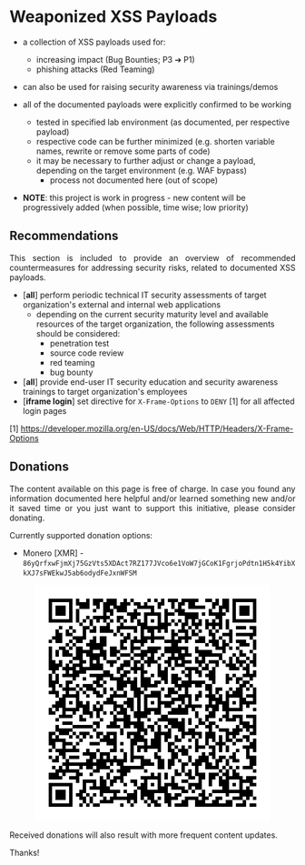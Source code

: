 # Weaponized XSS Payloads

* a collection of XSS payloads used for:
  * increasing impact (Bug Bounties; P3 ➔ P1)
  * phishing attacks (Red Teaming)
* can also be used for raising security awareness via trainings/demos

* all of the documented payloads were explicitly confirmed to be working
  * tested in specified lab environment (as documented, per respective payload)
  * respective code can be further minimized (e.g. shorten variable names, rewrite or remove some parts of code)
  * it may be necessary to further adjust or change a payload, depending on the target environment (e.g. WAF bypass)
    * process not documented here (out of scope)

* **NOTE**: this project is work in progress - new content will be progressively added (when possible, time wise; low priority)

## Recommendations

<p align="justify">This section is included to provide an overview of recommended countermeasures for addressing security risks, related to documented XSS payloads.<p>

* [**all**] perform periodic technical IT security assessments of target organization's external and internal web applications
  * depending on the current security maturity level and available resources of the target organization, the following assessments should be considered:
    * penetration test
    * source code review
    * red teaming
    * bug bounty
* [**all**] provide end-user IT security education and security awareness trainings to target organization's employees
* [**iframe login**] set directive for `X-Frame-Options` to `DENY` [1] for all affected login pages

[1] https://developer.mozilla.org/en-US/docs/Web/HTTP/Headers/X-Frame-Options

## Donations

<p align="justify">The content available on this page is free of charge. In case you found any information documented here helpful and/or learned something new and/or it saved time or you just want to support this initiative, please consider donating.</p>

Currently supported donation options:

* Monero [XMR] - `86yQrfxwFjmXj75GzVts5XDAct7RZ177JVco6e1VoW7jGCoK1FgrjoPdtn1H5k4YibXkXJ7sFWEkwJ5ab6odydFeJxnWFSM`

<p align="center">
  <kbd>
    <picture>
      <source media="" srcset="https://raw.githubusercontent.com/lighthouseitsecurity/weaponizedXSS/refs/heads/main/images/qr/qr_xss.png">
      <img src="https://raw.githubusercontent.com/lighthouseitsecurity/weaponizedXSS/refs/heads/main/images/qr/qr_xss.png">
    </picture>
  </kbd>
</p>

<p align="justify">Received donations will also result with more frequent content updates.</p>

Thanks!
